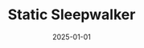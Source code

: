 ---
layout: track
title: Static Sleepwalker
permalink: /tracks/static-sleepwalker/
description: "A StudioRich lo-fi track."
image: /assets/covers/static-sleepwalker.webp
date: 2025-01-01
duration: "118.78"
album: "Stranger Vibes"
mood: [Energetic, Aggressive]
genre: [lo-fi, ambient, downtempo]
---